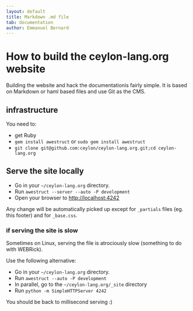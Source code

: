 ```yaml
---
layout: default
title: Markdown .md file
tab: documentation
author: Emmanuel Bernard
---
```

# How to build the ceylon-lang.org website

Building the website and hack the documentationis fairly simple. It is based
on Markdown or haml based files and use Git as the CMS.

## infrastructure

You need to:

* get Ruby
* `gem install awestruct` or `sudo gem install awestruct`
* `git clone git@github.com:ceylon/ceylon-lang.org.git;cd ceylon-lang.org`

## Serve the site locally

* Go in your `~/ceylon-lang.org` directory.  
* Run  `awestruct --server --auto -P development`
* Open your browser to <http://localhost:4242>

Any change will be automatically picked up except for `_partials` files 
(eg. this footer) and for `_base.css`.

### if serving the site is slow 

Sometimes on Linux, serving the file is atrociously slow 
(something to do with WEBRick).

Use the following alternative:

* Go in your `~/ceylon-lang.org` directory.  
* Run  `awestruct --auto -P development`
* In parallel, go to the `~/ceylon-lang.org/_site` directory
* Run `python -m SimpleHTTPServer 4242`

You should be back to millisecond serving :) 